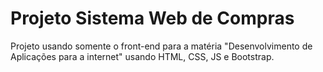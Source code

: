# Projeto Sistema Web de Compras

Projeto usando somente o front-end para a matéria "Desenvolvimento de Aplicações para a internet" usando HTML, CSS, JS e Bootstrap.
